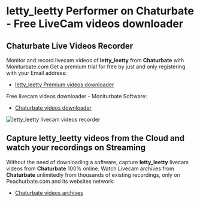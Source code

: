 # letty_leetty Performer on Chaturbate - Free LiveCam videos downloader

## Chaturbate Live Videos Recorder

Monitor and record livecam videos of **letty_leetty** from **Chaturbate** with Moniturbate.com
Get a premium trial for free by just and only registering with your Email address:
* [letty_leetty Premium videos downloader](https://moniturbate.com/request-demo-licence-key.html)

Free livecam videos downloader - Moniturbate Software:
* [Chaturbate videos downloader](https://moniturbate.com/moniturbate-download-software.html)

![letty_leetty livecam videos recorder](https://peachurnet.com/templates/moniturbate-software.png)


## Capture letty_leetty videos from the Cloud and watch your recordings on Streaming

Without the need of downloading a software, capture **letty_leetty** livecam videos from **Chaturbate** 100% online.
Watch Livecam archives from **Chaturbate** unlimitedly from thousands of existing recordings, only on Peachurbate.com and its websites network:
* [Chaturbate videos archives](https://peachurnet.com/)